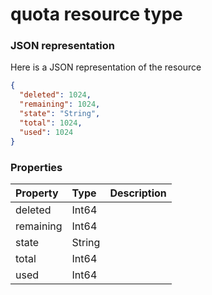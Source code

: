 # quota resource type



### JSON representation

Here is a JSON representation of the resource

<!-- {
  "blockType": "resource",
  "optionalProperties": [

  ],
  "@odata.type": "microsoft.graph.quota"
}-->

```json
{
  "deleted": 1024,
  "remaining": 1024,
  "state": "String",
  "total": 1024,
  "used": 1024
}

```
### Properties
| Property	   | Type	|Description|
|:---------------|:--------|:----------|
|deleted|Int64||
|remaining|Int64||
|state|String||
|total|Int64||
|used|Int64||

<!-- uuid: 160e4e78-7887-4d4e-80a1-7f59d4572fa1
2015-10-16 01:35:20 UTC -->
<!-- {
  "type": "#page.annotation",
  "description": "quota resource",
  "keywords": "",
  "section": "documentation",
  "tocPath": ""
}-->